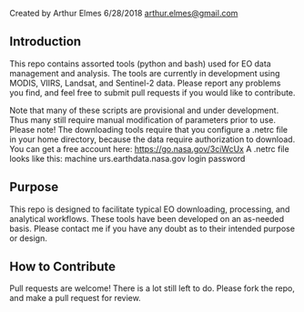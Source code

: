 
Created by Arthur Elmes 6/28/2018
arthur.elmes@gmail.com

## Introduction
This repo contains assorted tools (python and bash) used for EO data management and analysis. The tools are currently in development using
MODIS, VIIRS, Landsat, and Sentinel-2 data. Please report any problems you find, and feel free to submit pull requests if you would like to
contribute.

Note that many of these scripts are provisional and under development. Thus many still require manual modification of parameters prior to use.
Please note! The downloading tools require that you configure a .netrc file in your home directory, because the data require authorization to download.
You can get a free account here: https://go.nasa.gov/3ciWcUx
A .netrc file looks like this: machine urs.earthdata.nasa.gov login <enter your user name here> password <enter your password here>

## Purpose

This repo is designed to facilitate typical EO downloading, processing, and analytical workflows. These tools have been developed on an as-needed basis.
Please contact me if you have any doubt as to their intended purpose or design.

## How to Contribute

Pull requests are welcome! There is a lot still left to do. Please fork the repo, and make a pull request for review.